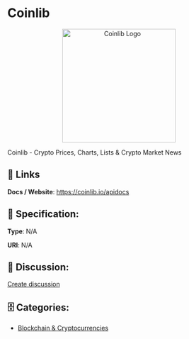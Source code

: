 # Coinlib
<p align="center">
    <img width="256" src="https://raw.githubusercontent.com/apis-list/apis-list/main/apis/coinlib/logo_256x256.png" alt="Coinlib Logo"/>
</p>

Coinlib - Crypto Prices, Charts, Lists & Crypto Market News

##  🔗 Links
**Docs / Website**: https://coinlib.io/apidocs

## 🧬 Specification:
**Type**: N/A

**URI**: N/A

## 💬 Discussion:
[Create discussion](https://github.com/apis-list/apis-list/discussions/new)

## 🗄️ Categories:
- [Blockchain & Cryptocurrencies](https://github.com/apis-list/apis-list#blockchain--cryptocurrencies)



